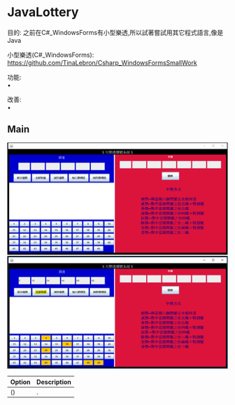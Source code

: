 # JavaLottery

目的: 之前在C#_WindowsForms有小型樂透,所以試著嘗試用其它程式語言,像是Java

小型樂透(C#_WindowsForms): https://github.com/TinaLebron/Csharp_WindowsFormsSmallWork

功能: <br/>
• <br/>


改善: <br/>
• <br/>
 
 ## Main
 
<img src="https://github.com/TinaLebron/JavaLottery/blob/master/picture/mainScreen.PNG" width="650" />
<br/>
<img src="https://github.com/TinaLebron/JavaLottery/blob/master/picture/quickSelection.PNG" width="550" />

| Option | Description |
| ------ | ----------- |
|  ()   |. |
